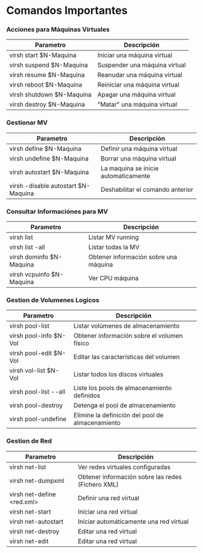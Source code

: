 # Comandos Importantes


### Acciones para Máquinas Virtuales

| Parametro                  | Descripción                        |
|----------------------------|------------------------------------|
| virsh start $N-Maquina     | Iniciar una máquina virtual        |
| virsh suspend $N-Maquina   | Suspender una máquina virtual      |
| virsh resume $N-Maquina    | Reanudar una máquina virtual       |
| virsh reboot $N-Maquina    | Reiniciar una máquina virtual      |
| virsh shutdown $N-Maquina  | Apagar una máquina virtual         |
| virsh destroy $N-Maquina   | "Matar" una máquina virtual        |


### Gestionar MV  
| Parametro                           | Descripción                         |
|-------------------------------------|-------------------------------------|
| virsh define $N-Maquina             | Definir una máquina virtual         |
| virsh undefine $N-Maquina           | Borrar una máquina virtual          |
| virsh autostart $N-Maquina          | La maquina se inicie automaticamente|
| virsh -disable autostart $N-Maquina | Deshabilitar el comando anterior    |



### Consultar Informaciónes para MV
| Parametro                  | Descripción                            |
|----------------------------|----------------------------------------|
| virsh list                 | Listar MV running                      |
| virsh list -all            | Listar todas la MV                     |
| virsh dominfo $N-Maquina   | Obtener información sobre una máquina  |
| virsh vcpuinfo $N-Maquina  | Ver CPU máquina                        |


### Gestion de Volumenes Logicos

| Parametro                  | Descripción                                       |
|----------------------------|---------------------------------------------------|
| virsh pool-list     | Listar volúmenes de almacenamiento                       |
| virsh pool-info $N-Vol     | Obtener información sobre el volumen físico       |
| virsh pool-edit $N-Vol     | Editar las características del volumen            |
| virsh vol-list $N-Vol      | Listar todos los discos virtuales                 |
| virsh pool-list  --all     | Liste los pools de almacenamiento definidos       |
| virsh pool-destroy         | Detenga el pool de almacenamiento                 |
| virsh pool-undefine        | Elimine la definición del pool de almacenamiento  |



### Gestion de Red

| Parametro                  | Descripción                                        |
|----------------------------|----------------------------------------------------|
| virsh net-list             | Ver redes virtuales configuradas                   |
| virsh net-dumpxml <red>    | Obtener información sobre las redes (Fichero XML)  |
| virsh net-define <red.xml> | Definir una red virtual                            |
| virsh net-start <red>      | Iniciar una red virtual                            |
| virsh net-autostart <red>  | Iniciar automáticamente una red virtual            |
| virsh net-destroy <red>    | Editar una red virtual                             |
| virsh net-edit <red>       | Editar una red virtual                             |